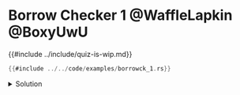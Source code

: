 # Borrow Checker 1 @WaffleLapkin @BoxyUwU

{{#include ../include/quiz-is-wip.md}}

```rust
{{#include ../../code/examples/borrowck_1.rs}}
```

<details>
<summary>Solution</summary>

```
{{#include ../../code/examples/stderr/borrowck_1.stderr}}
```

</details>
